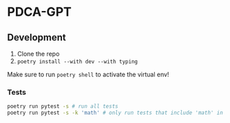 # PDCA-GPT

## Development

1. Clone the repo
2. `poetry install --with dev --with typing`

Make sure to run `poetry shell` to activate the virtual env!

### Tests

```bash
poetry run pytest -s # run all tests
poetry run pytest -s -k 'math' # only run tests that include 'math' in the function name
```

